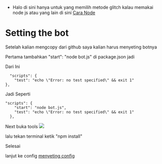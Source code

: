 * Halo di sini hanya untuk yang memilih metode glitch kalau memakai node js atau yang lain di sini [Cara Node](https://github.com/MoonLGH/ServerChatIND/blob/master/Bot%20Tutorial/CaraNode.md)

# Setting the bot

Setelah kalian mengcopy dari github saya kalian harus menyeting botnya

Pertama tambahkan "start": "node bot.js" di package.json jadi 


Dari Ini

```
  "scripts": {
    "test": "echo \"Error: no test specified\" && exit 1"
},

```



Jadi Seperti
```
"scripts": {
    "start": "node bot.js",
    "test": "echo \"Error: no test specified\" && exit 1"
  },
```

Next buka tools <img src= "https://cdn.discordapp.com/attachments/709050774499491884/736626061449756672/unknown.png">


lalu tekan terminal ketik "npm install" 

Selesai 

lanjut ke config [menyeting config](https://github.com/MoonLGH/ServerChatIND/blob/master/Bot%20Tutorial/menyeting%20config.md)
